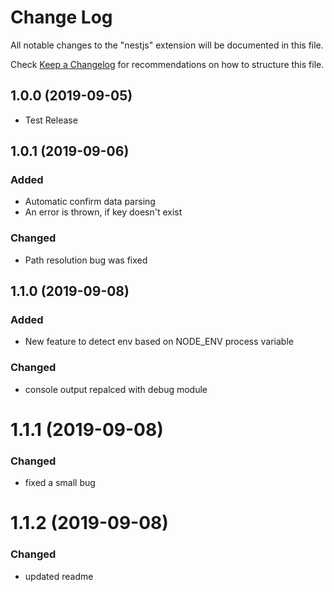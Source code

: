 # Change Log

All notable changes to the "nestjs" extension will be documented in this file.

Check [Keep a Changelog](http://keepachangelog.com/) for recommendations on how to structure this file.


## 1.0.0 (2019-09-05)

- Test Release

## 1.0.1 (2019-09-06)

### Added
- Automatic confirm data parsing
- An error is thrown, if key doesn't exist

### Changed

- Path resolution bug was fixed

## 1.1.0 (2019-09-08)

### Added
- New feature to detect env based on NODE_ENV process variable

### Changed

- console output repalced with debug module

# 1.1.1 (2019-09-08)

### Changed

- fixed a small bug

# 1.1.2 (2019-09-08)


### Changed

- updated readme




